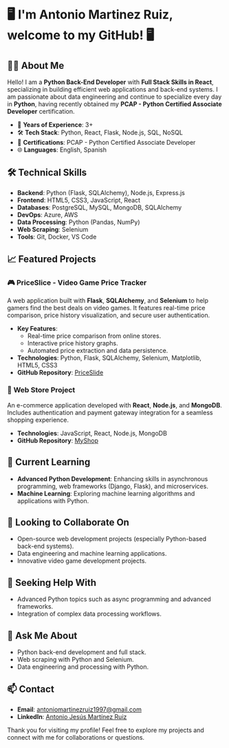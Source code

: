 # 🖥️ I'm Antonio Martinez Ruiz, welcome to my GitHub! 🖥️

## 👨‍💻 About Me

Hello! I am a **Python Back-End Developer** with **Full Stack Skills in React**, specializing in building efficient web applications and back-end systems. I am passionate about data engineering and continue to specialize every day in **Python**, having recently obtained my **PCAP - Python Certified Associate Developer** certification.

- 🚀 **Years of Experience**: 3+
- 🛠 **Tech Stack**: Python, React, Flask, Node.js, SQL, NoSQL
- 🏅 **Certifications**: PCAP - Python Certified Associate Developer
- 🌐 **Languages**: English, Spanish

## 🛠 Technical Skills

- **Backend**: Python (Flask, SQLAlchemy), Node.js, Express.js
- **Frontend**: HTML5, CSS3, JavaScript, React
- **Databases**: PostgreSQL, MySQL, MongoDB, SQLAlchemy
- **DevOps**: Azure, AWS
- **Data Processing**: Python (Pandas, NumPy)
- **Web Scraping**: Selenium
- **Tools**: Git, Docker, VS Code

## 📈 Featured Projects

### 🎮 **PriceSlice** - Video Game Price Tracker
A web application built with **Flask**, **SQLAlchemy**, and **Selenium** to help gamers find the best deals on video games. It features real-time price comparison, price history visualization, and secure user authentication.

- **Key Features**:
  - Real-time price comparison from online stores.
  - Interactive price history graphs.
  - Automated price extraction and data persistence.
- **Technologies**: Python, Flask, SQLAlchemy, Selenium, Matplotlib, HTML5, CSS3
- **GitHub Repository**: [PriceSlide](https://github.com/Antoniomr97/PriceSlide)

### 🛒 **Web Store Project**
An e-commerce application developed with **React**, **Node.js**, and **MongoDB**. Includes authentication and payment gateway integration for a seamless shopping experience.

- **Technologies**: JavaScript, React, Node.js, MongoDB
- **GitHub Repository**: [MyShop](https://github.com/Antoniomr97/myShop)

## 🌱 Current Learning

- **Advanced Python Development**: Enhancing skills in asynchronous programming, web frameworks (Django, Flask), and microservices.
- **Machine Learning**: Exploring machine learning algorithms and applications with Python.

## 👯 Looking to Collaborate On

- Open-source web development projects (especially Python-based back-end systems).
- Data engineering and machine learning applications.
- Innovative video game development projects.

## 🤔 Seeking Help With

- Advanced Python topics such as async programming and advanced frameworks.
- Integration of complex data processing workflows.

## 💬 Ask Me About

- Python back-end development and full stack.
- Web scraping with Python and Selenium.
- Data engineering and processing with Python.

## 📫 Contact

- **Email**: antoniomartinezruiz1997@gmail.com
- **LinkedIn**: [Antonio Jesús Martínez Ruiz](https://www.linkedin.com/in/antonio-jesus-martinez-ruiz/)

Thank you for visiting my profile! Feel free to explore my projects and connect with me for collaborations or questions.
